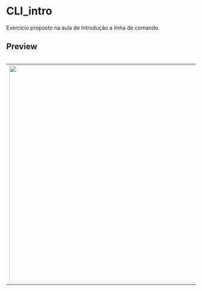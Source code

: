# CLI_intro

Exercício proposto na aula de Introdução a linha de comando.

## Preview

<table align="left">
   <tr>
    <td valign="top"><img width=580px src="ShellScript.gif"> </td>
    
   </tr>
 </table>
 <br>
